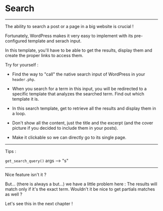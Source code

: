 # Search

---

The ability to search a post or a page in a big website is crucial !

Fortunately, WordPress makes it very easy to implement with its pre-configured template and serach input.

In this template, you'll have to be able to get the results, display them and create the proper links to access them.

Try for yourself :

- Find the way to "call" the native search input of WordPress in your `header.php`.

- When you search for a term in this input, you will be redirected to a specific template that analyzes the searched term. Find out which template it is.

- In this search template, get to retrieve all the results and display them in a loop.

- Don't show all the content, just the title and the excerpt (and the cover picture if you decided to include them in your posts).

- Make it clickable so we can directly go to its single page.

---

Tips :

`get_search_query()`
args --> "s"

---

Nice feature isn't it ?

But... (there is always a but...) we have a little problem here : The results will match only if it's the exact term. Wouldn't it be nice to get partials matches as well ?

Let's see this in the next chapter !
